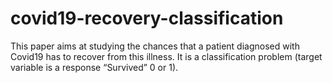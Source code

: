 # covid19-recovery-classification
This paper aims at studying the chances that a patient diagnosed with Covid19 has to recover from this illness. It is a classification problem (target variable is a response “Survived” 0 or 1).
